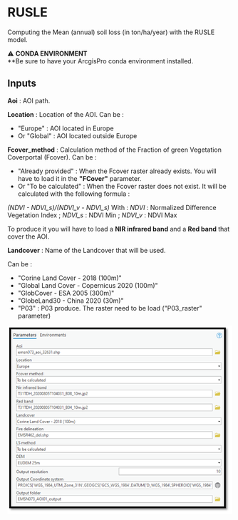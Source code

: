 # RUSLE
Computing the Mean (annual) soil loss (in ton/ha/year) with the RUSLE model.

:warning: **CONDA ENVIRONMENT**  
**Be sure to have your ArcgisPro conda environment installed.

## Inputs

**Aoi** : 
AOI path.

**Location** : 
Location of the AOI.
Can be :
- "Europe" : AOI located in Europe
- Or "Global" : AOI located outside Europe

**Fcover_method** :
Calculation method of the Fraction of green Vegetation Coverportal (Fcover).
Can be :
- "Already provided" : When the Fcover raster already exists. You will have to load it in the **"FCover"** parameter.
- Or "To be calculated" : When the Fcover raster does not exist. It will be calculated with the following formula :

_(NDVI - NDVI_s)/(NDVI_v - NDVI_s)_
With :
_NDVI_ : Normalized Difference Vegetation Index
; _NDVI_s_ : NDVI Min
; _NDVI_v_ : NDVI Max

To produce it you will have to load a **NIR infrared band** and a **Red band** that cover the AOI.

**Landcover** : 
Name of the Landcover that will be used.

Can be :
- "Corine Land Cover - 2018 (100m)"
- "Global Land Cover - Copernicus 2020 (100m)"
- "GlobCover - ESA 2005 (300m)"
- "GlobeLand30 - China 2020 (30m)"
- "P03" : P03 produce. The raster need to be load ("P03_raster" parameter)

![Arcgis  pro toolbox](static/Arcgis_pro_Toolbox.PNG)



